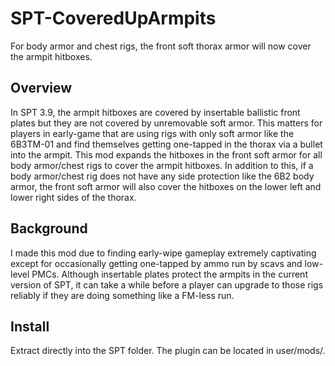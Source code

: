 # SPT-CoveredUpArmpits
For body armor and chest rigs, the front soft thorax armor will now cover the armpit hitboxes.

## **Overview**
In SPT 3.9, the armpit hitboxes are covered by insertable ballistic front plates but they are not covered by unremovable soft armor.  This matters for players in early-game that are using rigs with only soft armor like the 6B3TM-01 and find themselves getting one-tapped in the thorax via a bullet into the armpit.  This mod expands the hitboxes in the front soft armor for all body armor/chest rigs to cover the armpit hitboxes.  In addition to this, if a body armor/chest rig does not have any side protection like the 6B2 body armor, the front soft armor will also cover the hitboxes on the lower left and lower right sides of the thorax.

## **Background**
I made this mod due to finding early-wipe gameplay extremely captivating except for occasionally getting one-tapped by ammo run by scavs and low-level PMCs.  Although insertable plates protect the armpits in the current version of SPT, it can take a while before a player can upgrade to those rigs reliably if they are doing something like a FM-less run.

## **Install**
Extract directly into the SPT folder.  The plugin can be located in user/mods/.
